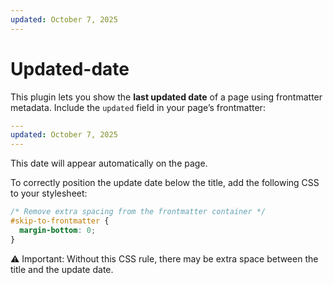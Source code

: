 ```yaml
---
updated: October 7, 2025
---
```


# Updated-date

This plugin lets you show the **last updated date** of a page using frontmatter metadata. Include the `updated` field in your page’s frontmatter:

```yaml
---
updated: October 7, 2025
---
```

This date will appear automatically on the page.

To correctly position the update date below the title, add the following CSS to your stylesheet:

```css 
/* Remove extra spacing from the frontmatter container */
#skip-to-frontmatter {
  margin-bottom: 0;
}
```
⚠️ Important: Without this CSS rule, there may be extra space between the title and the update date.
